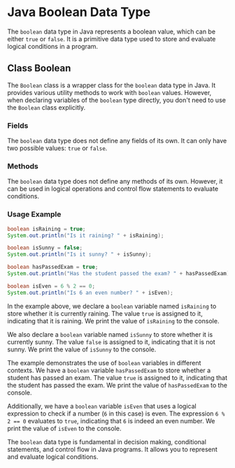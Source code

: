 # Java Boolean Data Type

The `boolean` data type in Java represents a boolean value, which can be either `true` or `false`. It is a primitive data type used to store and evaluate logical conditions in a program.

## Class Boolean

The `Boolean` class is a wrapper class for the `boolean` data type in Java. It provides various utility methods to work with `boolean` values. However, when declaring variables of the `boolean` type directly, you don't need to use the `Boolean` class explicitly.

### Fields

The `boolean` data type does not define any fields of its own. It can only have two possible values: `true` or `false`.

### Methods

The `boolean` data type does not define any methods of its own. However, it can be used in logical operations and control flow statements to evaluate conditions.

### Usage Example

```java
boolean isRaining = true;
System.out.println("Is it raining? " + isRaining);

boolean isSunny = false;
System.out.println("Is it sunny? " + isSunny);

boolean hasPassedExam = true;
System.out.println("Has the student passed the exam? " + hasPassedExam);

boolean isEven = 6 % 2 == 0;
System.out.println("Is 6 an even number? " + isEven);
```

In the example above, we declare a `boolean` variable named `isRaining` to store whether it is currently raining. The value `true` is assigned to it, indicating that it is raining. We print the value of `isRaining` to the console.

We also declare a `boolean` variable named `isSunny` to store whether it is currently sunny. The value `false` is assigned to it, indicating that it is not sunny. We print the value of `isSunny` to the console.

The example demonstrates the use of `boolean` variables in different contexts. We have a `boolean` variable `hasPassedExam` to store whether a student has passed an exam. The value `true` is assigned to it, indicating that the student has passed the exam. We print the value of `hasPassedExam` to the console.

Additionally, we have a `boolean` variable `isEven` that uses a logical expression to check if a number (`6` in this case) is even. The expression `6 % 2 == 0` evaluates to `true`, indicating that `6` is indeed an even number. We print the value of `isEven` to the console.

The `boolean` data type is fundamental in decision making, conditional statements, and control flow in Java programs. It allows you to represent and evaluate logical conditions.
